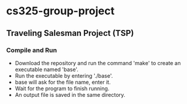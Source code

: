 # cs325-group-project
## Traveling Salesman Project (TSP) 
### Compile and Run
* Download the repository and run the command 'make' to create an executable named 'base'.
* Run the executable by entering './base'.
* base will ask for the file name, enter it.
* Wait for the program to finish running.
* An output file is saved in the same directory. 
